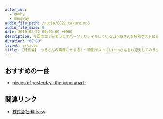 ```yaml
---
actor_ids:
  - gashy
  - masaway
audio_file_path: /audio/0822_takuro.mp3
audio_file_size: 0
date: 2019-08-22 00:00:00 +0900
description: 今回はコミ天でラジオパーソナリティをしているLindaさんを特別ゲストに迎え、社内ラジオのクオリティアップを目指します！\\nつるさんがなんでプログラマになったのか\\n普段何を考えて仕事をしているのかに迫ります。\\n\\nこの回からジングルとオープニングがつきますよ〜
duration: "00:00"
layout: article
title: 【特別編】 つるさんの素顔にせまる！〜特別ゲストにLindaさんをお迎えしてのラジオ放送〜
---
```


## おすすめの一曲
- [pieces of yesterday -the band apart-](https://www.youtube.com/watch?v=0NL-iEhdRaI)

## 関連リンク

- [株式会社diffeasy](https://diffeasy.com/)
